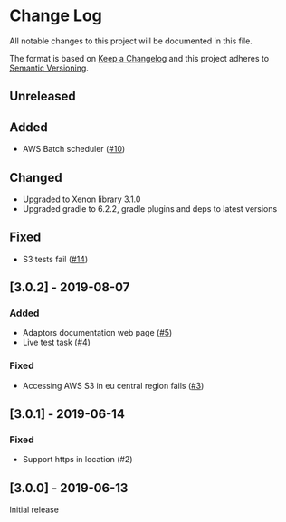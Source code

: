 # Change Log
All notable changes to this project will be documented in this file.

The format is based on [Keep a Changelog](http://keepachangelog.com/)
and this project adheres to [Semantic Versioning](http://semver.org/).

## Unreleased

## Added

* AWS Batch scheduler ([#10](https://github.com/xenon-middleware/xenon-adaptors-cloud/issues/10))

## Changed

* Upgraded to Xenon library 3.1.0
* Upgraded gradle to 6.2.2, gradle plugins and deps to latest versions

## Fixed

* S3 tests fail ([#14](https://github.com/xenon-middleware/xenon-adaptors-cloud/issues/14))

## [3.0.2] - 2019-08-07

### Added

* Adaptors documentation web page ([#5](https://github.com/xenon-middleware/xenon-adaptors-cloud/issues/5))
* Live test task ([#4](https://github.com/xenon-middleware/xenon-adaptors-cloud/issues/4))

### Fixed

* Accessing AWS S3 in eu central region fails ([#3](https://github.com/xenon-middleware/xenon-adaptors-cloud/issues/3))

## [3.0.1] - 2019-06-14

### Fixed

* Support https in location (#2) 

## [3.0.0] - 2019-06-13

Initial release
